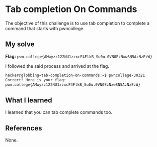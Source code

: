 # Tab completion On Commands
The objective of this challenge is to use tab completion to complete a command that starts with pwncollege.

## My solve
**Flag:** `pwn.college{AMwyzz122NU1zzxcF4FlkB_Su0u.0VN0EzNxwSN5AzNzEzW}`

I followed the said process and arrived at the flag.
```bash
hacker@globbing~tab-completion-on-commands:~$ pwncollege-30321 
Correct! Here is your flag:
pwn.college{AMwyzz122NU1zzxcF4FlkB_Su0u.0VN0EzNxwSN5AzNzEzW}
```

## What I learned
I learned that you can tab complete commands too.

## References 
None.
